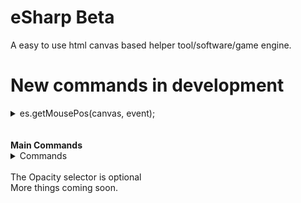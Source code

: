 # eSharp Beta
A easy to use html canvas based helper tool/software/game engine.<br/>
# New commands in development <br/>
<details>
  <summary>es.getMousePos(canvas, event);</summary>
  <ul>
    <li>
      <b>The code for the event </b><br/>
-----getMousePos(canvas, event) {<br/>
---------var rect = canvas.getBoundingClientRect();<br/>
---------return {<br/>
-------------x: event.clientX - rect.left;<br/>
-------------y: event.clientY - rect.top;<br/>
---------};<br/>
    }</li>
    <li>
      <b>A way to use it</b><br/>
      <img src = "screenshots/main2.png"><br/>
      <img src = "screenshots/main.png">
    </li>  
  </ul>
</details><br/>
<br/>
<b>Main Commands</b> <br/>
<details> 
	<summary>Commands</summary>
	<br>
	<ul>
    <li>es.random(maximum number);</li>
    <li>es.end();</li>
    <li>es.print("what is said"); </li>
    <li>es.rect(x,y,width,height,color,opacity);</li>
    <li>es.eclipse(x,y,radius,color,opacity);</li>
    <li>es.clear();</li>
    <li>es.background(color);</li>
    <li>es.image(image,x,y,width,height,opacity);</li>
    <li>es.checkCollisions(x,y,width,height,x1,y1,width1,height1);</li>
    <li>es.text("text",x,y,color,opacity);</li>
    <li>es.line(x,y,x1,y1,lineWidth,color,opacity);</li>
	</ul>
</details><br/>
The Opacity selector is optional <br/>
More things coming soon.<br />




